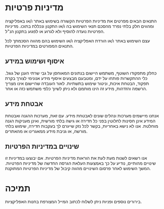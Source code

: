 # מדיניות פרטיות
התנאים הבאים מפרטים את מדיניות הפרטיות הקשורה בשימוש באתר ו/או באפליקציה ומהווים חלק בלתי נפרד מהסכם תנאי השימוש בה ו/או התקנון ונכללת בתוכו.
מדיניות הפרטיות נועדה להוסיף ולא לגרוע או לפגוע בתקנון הנ"ל.

עצם השימוש באתר ו/או הורדת האפליקציה ו/או השימוש בהם מהווה הסכמתך לכל התנאים המפורטים במדיניות הפרטיות.

## איסוף ושימוש במידע
כחלק מתפקודו השוטף, משתמש היישום בנתונים המאוחסן על גבי שרתי הענן של גוגל. כלי ההתקשרות פותחו על ידם, ומטבעם מבצעים איסוף מידע אנונימי לצורך בקרת תפקוד, הבטחת איכות, וניטור שימוש בתשתיות. לאור העובדה שהיישום אינו מצריך הרשמה והזדהות, מידע זה הינו מותמם ולא ניתן לשיוך כלפי משתמש כזה או אחר.

## אבטחת מידע
אנחנו מיישמים מערכות ונהלים שונים לאבטחת מידע. עם זאת, מערכות ההגנה ואבטחת המידע אינן חסינות לחלוטין בפני כל חדירה או גישה בלתי מורשית, ואינן מעניקות הגנה מוחלטת. אנו לא נישא באחריות, בקשר לכל נזק שייגרם לך בעקבות חדירה, שימוש בלתי מורשה, או גניבת מידע ממאגרינו או מהאתרים.  

## שינויים במדיניות הפרטיות
אנו רשאים לשנות מעת לעת את הוראות מדיניות הפרטיות. אם יבוצעו במדיניות זו שינויים מהותיים, נודיע על כך באמצעות העלאת הגרסה החדשה של מדיניות הפרטיות. המשך  השימוש לאחר פרסום השינויים מהווה קיבול של מדיניות הפרטיות המתוקנת.


# תמיכה
בירורים נוספים ופניות ניתן לשלוח לכתוב המייל המצורפת בחנות האפליקציות.
